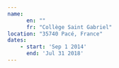 ```yaml
---
name: 
      en: ""
      fr: "Collège Saint Gabriel"
location: "35740 Pacé, France"
dates:
    - start: 'Sep 1 2014'
      end: 'Jul 31 2018'
---
```

